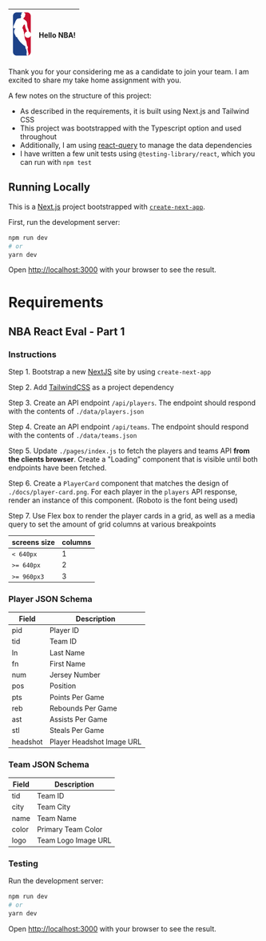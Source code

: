| ![alt text](./public/nba-logo.svg?s=100) | Hello NBA! |
| :--------------------------------------: | :--------: |

Thank you for your considering me as a candidate to join your team. I am excited to share my take home assignment with you.

A few notes on the structure of this project:

- As described in the requirements, it is built using Next.js and Tailwind CSS
- This project was bootstrapped with the Typescript option and used throughout
- Additionally, I am using [react-query](https://react-query.tanstack.com/) to manage the data dependencies
- I have written a few unit tests using `@testing-library/react`, which you can run with `npm test`

## Running Locally

This is a [Next.js](https://nextjs.org/) project bootstrapped with [`create-next-app`](https://github.com/vercel/next.js/tree/canary/packages/create-next-app).

First, run the development server:

```bash
npm run dev
# or
yarn dev
```

Open [http://localhost:3000](http://localhost:3000) with your browser to see the result.

# Requirements

## NBA React Eval - Part 1

### Instructions

Step 1. Bootstrap a new [NextJS](https://nextjs.org/) site by using `create-next-app`

Step 2. Add [TailwindCSS](https://tailwindcss.com) as a project dependency

Step 3. Create an API endpoint `/api/players`. The endpoint should respond with the contents of `./data/players.json`

Step 4. Create an API endpoint `/api/teams`. The endpoint should respond with the contents of `./data/teams.json`

Step 5. Update `./pages/index.js` to fetch the players and teams API **from the clients browser**. Create a "Loading" component that is visible until both endpoints have been fetched.

Step 6. Create a `PlayerCard` component that matches the design of `./docs/player-card.png`. For each player in the `players` API response, render an instance of this component. (Roboto is the font being used)

Step 7. Use Flex box to render the player cards in a grid, as well as a media query to set the amount of grid columns at various breakpoints

| screens size | columns |
| ------------ | ------- |
| `< 640px`    | 1       |
| `>= 640px`   | 2       |
| `>= 960px3`  | 3       |

### Player JSON Schema

| Field    | Description               |
| -------- | ------------------------- |
| pid      | Player ID                 |
| tid      | Team ID                   |
| ln       | Last Name                 |
| fn       | First Name                |
| num      | Jersey Number             |
| pos      | Position                  |
| pts      | Points Per Game           |
| reb      | Rebounds Per Game         |
| ast      | Assists Per Game          |
| stl      | Steals Per Game           |
| headshot | Player Headshot Image URL |

### Team JSON Schema

| Field | Description         |
| ----- | ------------------- |
| tid   | Team ID             |
| city  | Team City           |
| name  | Team Name           |
| color | Primary Team Color  |
| logo  | Team Logo Image URL |

### Testing

Run the development server:

```bash
npm run dev
# or
yarn dev
```

Open [http://localhost:3000](http://localhost:3000) with your browser to see the result.

